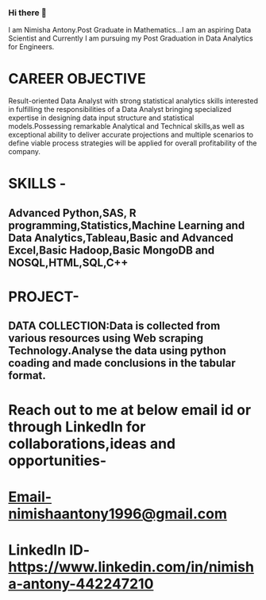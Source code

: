 ### Hi there 👋
I am Nimisha Antony.Post Graduate in Mathematics...I am an aspiring Data Scientist and Currently I am pursuing my Post Graduation in Data Analytics for Engineers.

# CAREER OBJECTIVE
Result-oriented Data Analyst with strong statistical analytics skills interested in fulfilling the responsibilities of a Data Analyst bringing specialized expertise in designing data input structure and statistical models.Possessing remarkable Analytical and Technical skills,as well as exceptional ability to deliver accurate projections and multiple scenarios to define viable process strategies will be applied for overall profitability of the company.

# SKILLS -
## Advanced Python,SAS, R programming,Statistics,Machine Learning and Data Analytics,Tableau,Basic and Advanced Excel,Basic Hadoop,Basic MongoDB and NOSQL,HTML,SQL,C++
# PROJECT-
## DATA COLLECTION:Data is collected from various resources using Web scraping Technology.Analyse the data using python coading and made conclusions in the tabular format.
# Reach out to me at below email id or through LinkedIn for collaborations,ideas and opportunities-
# Email-nimishaantony1996@gmail.com
# LinkedIn ID-https://www.linkedin.com/in/nimisha-antony-442247210

